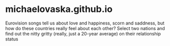 michaelovaska.github.io
=======================

Eurovision songs tell us about love and happiness, scorn and saddness, but how do these countries really feel about each other? Select two nations and find out the nitty gritty (really, just a 20-year average) on their relationship status
